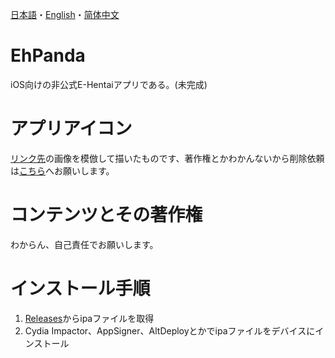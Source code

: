 [日本語](https://github.com/arakitatsuzou/EhPanda/blob/main/README.md)・[English](https://github.com/arakitatsuzou/EhPanda/blob/main/README.en.md)・[简体中文](https://github.com/arakitatsuzou/EhPanda/blob/main/README.chs.md)

# EhPanda
iOS向けの非公式E-Hentaiアプリである。(未完成)

# アプリアイコン
[リンク先](https://www.deviantart.com/epiphany/art/reminds-me-of-you-15994061)の画像を模倣して描いたものです、著作権とかわかんないから削除依頼は[こちら](kendellcarol@gmail.com)へお願いします。

# コンテンツとその著作権
わからん、自己責任でお願いします。

# インストール手順
1. [Releases](https://github.com/arakitatsuzou/EhPanda/releases)からipaファイルを取得
2. Cydia Impactor、AppSigner、AltDeployとかでipaファイルをデバイスにインストール
